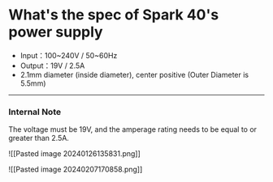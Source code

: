# What's the spec of Spark 40's power supply  
-   Input：100~240V / 50~60Hz
-   Output：19V / 2.5A 
-   2.1mm diameter (inside diameter), center positive
	(Outer Diameter is 5.5mm)

---
### Internal Note

The voltage must be 19V, and the amperage rating needs to be equal to or greater than 2.5A.
 
![[Pasted image 20240126135831.png]]

![[Pasted image 20240207170858.png]]

